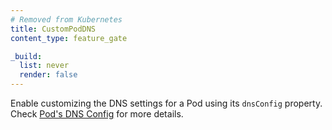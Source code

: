 ```yaml
---
# Removed from Kubernetes
title: CustomPodDNS
content_type: feature_gate

_build:
  list: never
  render: false
---
```

Enable customizing the DNS settings for a Pod using its `dnsConfig` property.
Check [Pod's DNS Config](/docs/concepts/services-networking/dns-pod-service/#pods-dns-config)
for more details.
